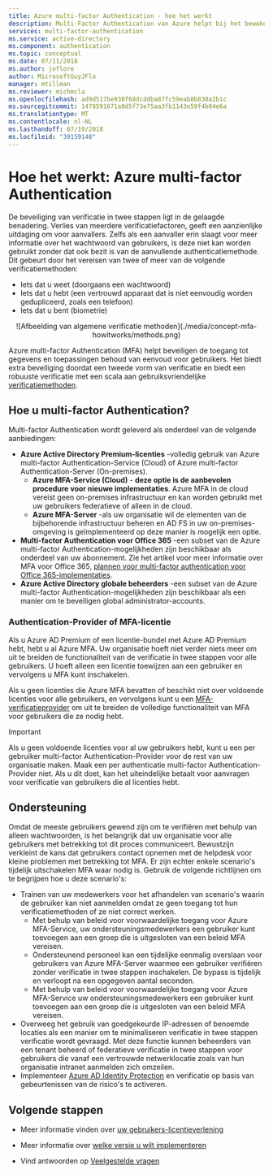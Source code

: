 ```yaml
---
title: Azure multi-factor Authentication - hoe het werkt
description: Multi-Factor Authentication van Azure helpt bij het bewaken van de toegang tot uw gegevens en toepassingen en komt tegemoet aan de wensen van gebruikers met een eenvoudige aanmeldprocedure.
services: multi-factor-authentication
ms.service: active-directory
ms.component: authentication
ms.topic: conceptual
ms.date: 07/11/2018
ms.author: joflore
author: MicrosoftGuyJFlo
manager: mtillman
ms.reviewer: michmcla
ms.openlocfilehash: ad9d517be930f68dcddba87fc59eab8b830a2b1c
ms.sourcegitcommit: 1478591671a0d5f73e75aa3fb1143e59f4b04e6a
ms.translationtype: MT
ms.contentlocale: nl-NL
ms.lasthandoff: 07/19/2018
ms.locfileid: "39159148"
---
```

# <a name="how-it-works-azure-multi-factor-authentication"></a>Hoe het werkt: Azure multi-factor Authentication

De beveiliging van verificatie in twee stappen ligt in de gelaagde benadering. Verlies van meerdere verificatiefactoren, geeft een aanzienlijke uitdaging om voor aanvallers. Zelfs als een aanvaller erin slaagt voor meer informatie over het wachtwoord van gebruikers, is deze niet kan worden gebruikt zonder dat ook bezit is van de aanvullende authenticatiemethode. Dit gebeurt door het vereisen van twee of meer van de volgende verificatiemethoden:

* Iets dat u weet (doorgaans een wachtwoord)
* Iets dat u hebt (een vertrouwd apparaat dat is niet eenvoudig worden gedupliceerd, zoals een telefoon)
* Iets dat u bent (biometrie)

<center>![Afbeelding van algemene verificatie methoden](./media/concept-mfa-howitworks/methods.png)</center>

Azure multi-factor Authentication (MFA) helpt beveiligen de toegang tot gegevens en toepassingen behoud van eenvoud voor gebruikers. Het biedt extra beveiliging doordat een tweede vorm van verificatie en biedt een robuuste verificatie met een scala aan gebruiksvriendelijke [verificatiemethoden](concept-authentication-methods.md).

## <a name="how-to-get-multi-factor-authentication"></a>Hoe u multi-factor Authentication?

Multi-factor Authentication wordt geleverd als onderdeel van de volgende aanbiedingen:

* **Azure Active Directory Premium-licenties** -volledig gebruik van Azure multi-factor Authentication-Service (Cloud) of Azure multi-factor Authentication-Server (On-premises).
   * **Azure MFA-Service (Cloud)** - **deze optie is de aanbevolen procedure voor nieuwe implementaties**. Azure MFA in de cloud vereist geen on-premises infrastructuur en kan worden gebruikt met uw gebruikers federatieve of alleen in de cloud.
   * **Azure MFA-Server** -als uw organisatie wil de elementen van de bijbehorende infrastructuur beheren en AD FS in uw on-premises-omgeving is geïmplementeerd op deze manier is mogelijk een optie.
* **Multi-factor Authentication voor Office 365** -een subset van de Azure multi-factor Authentication-mogelijkheden zijn beschikbaar als onderdeel van uw abonnement. Zie het artikel voor meer informatie over MFA voor Office 365, [plannen voor multi-factor authentication voor Office 365-implementaties](https://support.office.com/article/plan-for-multi-factor-authentication-for-office-365-deployments-043807b2-21db-4d5c-b430-c8a6dee0e6ba).
* **Azure Active Directory globale beheerders** -een subset van de Azure multi-factor Authentication-mogelijkheden zijn beschikbaar als een manier om te beveiligen global administrator-accounts.

### <a name="auth-provider-or-mfa-license"></a>Authentication-Provider of MFA-licentie

Als u Azure AD Premium of een licentie-bundel met Azure AD Premium hebt, hebt u al Azure MFA. Uw organisatie hoeft niet verder niets meer om uit te breiden de functionaliteit van de verificatie in twee stappen voor alle gebruikers. U hoeft alleen een licentie toewijzen aan een gebruiker en vervolgens u MFA kunt inschakelen.

Als u geen licenties die Azure MFA bevatten of beschikt niet over voldoende licenties voor alle gebruikers, en vervolgens kunt u een [MFA-verificatieprovider](concept-mfa-authprovider.md) om uit te breiden de volledige functionaliteit van MFA voor gebruikers die ze nodig hebt. 

> [!IMPORTANT]
> Als u geen voldoende licenties voor al uw gebruikers hebt, kunt u een per gebruiker multi-factor Authentication-Provider voor de rest van uw organisatie maken. Maak een per authenticatie multi-factor Authentication-Provider niet. Als u dit doet, kan het uiteindelijke betaalt voor aanvragen voor verificatie van gebruikers die al licenties hebt.

## <a name="supportability"></a>Ondersteuning

Omdat de meeste gebruikers gewend zijn om te verifiëren met behulp van alleen wachtwoorden, is het belangrijk dat uw organisatie voor alle gebruikers met betrekking tot dit proces communiceert. Bewustzijn verkleint de kans dat gebruikers contact opnemen met de helpdesk voor kleine problemen met betrekking tot MFA. Er zijn echter enkele scenario's tijdelijk uitschakelen MFA waar nodig is. Gebruik de volgende richtlijnen om te begrijpen hoe u deze scenario's:

* Trainen van uw medewerkers voor het afhandelen van scenario's waarin de gebruiker kan niet aanmelden omdat ze geen toegang tot hun verificatiemethoden of ze niet correct werken.
   * Met behulp van beleid voor voorwaardelijke toegang voor Azure MFA-Service, uw ondersteuningsmedewerkers een gebruiker kunt toevoegen aan een groep die is uitgesloten van een beleid MFA vereisen.
   * Ondersteunend personeel kan een tijdelijke eenmalig overslaan voor gebruikers van Azure MFA-Server waarmee een gebruiker verifiëren zonder verificatie in twee stappen inschakelen. De bypass is tijdelijk en verloopt na een opgegeven aantal seconden.
   * Met behulp van beleid voor voorwaardelijke toegang voor Azure MFA-Service uw ondersteuningsmedewerkers een gebruiker kunt toevoegen aan een groep die is uitgesloten van een beleid MFA vereisen.
* Overweeg het gebruik van goedgekeurde IP-adressen of benoemde locaties als een manier om te minimaliseren verificatie in twee stappen verificatie wordt gevraagd. Met deze functie kunnen beheerders van een tenant beheerd of federatieve verificatie in twee stappen voor gebruikers die vanaf een vertrouwde netwerklocatie zoals van hun organisatie intranet aanmelden zich omzeilen.
* Implementeer [Azure AD Identity Protection](../active-directory-identityprotection.md) en verificatie op basis van gebeurtenissen van de risico's te activeren.

## <a name="next-steps"></a>Volgende stappen

- Meer informatie vinden over [uw gebruikers-licentieverlening](concept-mfa-licensing.md)

- Meer informatie over [welke versie u wilt implementeren](concept-mfa-whichversion.md)

- Vind antwoorden op [Veelgestelde vragen](multi-factor-authentication-faq.md)
